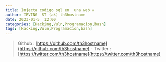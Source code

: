 ```yaml
---
title: Injecta codigo sql en  una web ☠ 
author: IRVING  ST (ak) th3hostname
date: 2023-01-5  12:00
categories: [Hacking,Vuln,Programacion,bash]
tags: [Hacking,Vuln,Programacion,bash]
---
```


> Github :  [https://github.com/th3hostname](https://github.com/th3hostname) - Twitter  :  [https://twitter.com/th3hostname](https://twitter.com/th3hostname)
